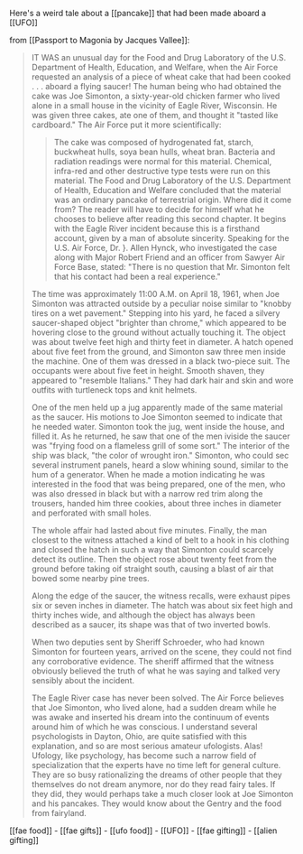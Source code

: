 Here's a weird tale about a [[pancake]] that had been made aboard a [[UFO]]


from [[Passport to Magonia by Jacques Vallee]]:
> IT WAS an unusual day for the Food and Drug Laboratory of the U.S. Department of Health, Education, and Welfare, when the Air Force requested an analysis of a piece of wheat cake that had been cooked . . . aboard a flying saucer! The human being who had obtained the cake was Joe Simonton, a sixty-year-old chicken farmer who lived alone in a small house in the vicinity of Eagle River, Wisconsin. He was given three cakes, ate one of them, and thought it "tasted like cardboard." The Air Force put it more scientifically:
>
>> The cake was composed of hydrogenated fat, starch, buckwheat hulls, soya bean hulls, wheat bran. Bacteria and radiation readings were normal for this material. Chemical, infra-red and other destructive type tests were run on this material. The Food and Drug Laboratory of the U.S. Department of Health, Education and Welfare concluded that the material was an ordinary pancake of terrestrial origin.
> Where did it come from? The reader will have to decide for himself what he chooses to believe after reading this second chapter. It begins with the Eagle River incident because this is a firsthand account, given by a man of absolute sincerity. Speaking for the U.S. Air Force, Dr. }. Allen Hynck, who investigated the case along with Major Robert Friend and an officer from Sawyer Air Force Base, stated: "There is no question that Mr. Simonton felt that his contact had been a real experience."
> 
> The time was approximately 11:00 A.M. on April 18, 1961, when Joe Simonton was attracted outside by a peculiar noise similar to "knobby tires on a wet pavement." Stepping into his yard, he faced a silvery saucer-shaped object "brighter than chrome," which appeared to be hovering close to the ground without actually touching it. The object was about twelve feet high and thirty feet in diameter. A hatch opened about five feet from the ground, and Simonton saw three men inside the machine. One of them was dressed in a black two-piece suit. The occupants were about five feet in height. Smooth shaven, they appeared to "resemble Italians." They had dark hair and skin and wore outfits with turtleneck tops and knit helmets.
> 
> One of the men held up a jug apparently made of the same material as the saucer. His motions to Joe Simonton seemed to indicate that he needed water. Simonton took the jug, went inside the house, and filled it. As he returned, he saw that one of the men iviside the saucer was "frying food on a flameless grill of some sort." The interior of the ship was black, "the color of wrought iron." Simonton, who could sec several instrument panels, heard a slow whining sound, similar to the hum of a generator. When he made a motion indicating he was interested in the food that was being prepared, one of the men, who was also dressed in black but with a narrow red trim along the trousers, handed him three cookies, about three inches in diameter and perforated with small holes.
> 
> The whole affair had lasted about five minutes. Finally, the man closest to the witness attached a kind of belt to a hook in his clothing and closed the hatch in such a way that Simonton could scarcely detect its outline. Then the object rose about twenty feet from the ground before taking oif straight south, causing a blast of air that bowed some nearby pine trees.
>
> Along the edge of the saucer, the witness recalls, were exhaust pipes six or seven inches in diameter. The hatch was about six feet high and thirty inches wide, and although the object has always been described as a saucer, its shape was that of two inverted bowls.
>
> When two deputies sent by Sheriff Schroeder, who had known Simonton for fourteen years, arrived on the scene, they could not find any corroborative evidence. The sheriff affirmed that the witness obviously believed the truth of what he was saying and talked very sensibly about the incident.
> 
> The Eagle River case has never been solved. The Air Force believes that Joe Simonton, who lived alone, had a sudden dream while he was awake and inserted his dream into the continuum of events around him of which he was conscious. I understand several psychologists in Dayton, Ohio, are quite satisfied with this explanation, and so are most serious amateur ufologists. Alas! Ufology, like psychology, has become such a narrow field of specialization that the experts have no time left for general culture. They are so busy rationalizing the dreams of other people that they themselves do not dream anymore, nor do they read fairy tales. If they did, they would perhaps take a much closer look at Joe Simonton and his pancakes. They would know about the Gentry and the food from fairyland.



[[fae food]] - [[fae gifts]] - [[ufo food]] - [[UFO]] - [[fae gifting]] - [[alien gifting]]

